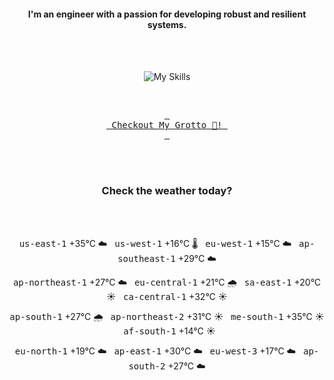 <h4 align="center">I'm an engineer with a passion for developing robust and resilient systems.</h4>

<div align="center">
  <br/><br/>

![My Skills](https://skills.syvixor.com/api/icons?i=loki,prometheus,grafana,amazonwebservices,azure,typescript,golang,docker,kubernetes,argocd,rust)

<br/>

[<kbd> <br> Checkout My Grotto 🍵! <br> </kbd>](https://sathirak.me/)
  
</div>

<br/>
<br/>

<h3 align="center">Check the weather today?</h3>
<!-- start-daily-update -->
<div align="center">
  <!-- Updated on Mon Jul 28 02:04:46 UTC 2025 --><br><br>

  <kbd>us-east-1</kbd> +35°C ☁️ &nbsp; 
  <kbd>us-west-1</kbd> +16°C 🌡️ &nbsp; 
  <kbd>eu-west-1</kbd> +15°C ☁️ &nbsp; 
  <kbd>ap-southeast-1</kbd> +29°C ☁️ <br>

  <kbd>ap-northeast-1</kbd> +27°C ☁️ &nbsp; 
  <kbd>eu-central-1</kbd> +21°C 🌧️ &nbsp; 
  <kbd>sa-east-1</kbd> +20°C ☀️ &nbsp; 
  <kbd>ca-central-1</kbd> +32°C ☀️ <br>

  <kbd>ap-south-1</kbd> +27°C 🌧️ &nbsp; 
  <kbd>ap-northeast-2</kbd> +31°C ☀️ &nbsp; 
  <kbd>me-south-1</kbd> +35°C ☀️ &nbsp; 
  <kbd>af-south-1</kbd> +14°C ☀️ <br>

  <kbd>eu-north-1</kbd> +19°C ☁️ &nbsp; 
  <kbd>ap-east-1</kbd> +30°C ☁️ &nbsp; 
  <kbd>eu-west-3</kbd> +17°C ☁️ &nbsp; 
  <kbd>ap-south-2</kbd> +27°C ☁️
</div>
<!-- end-daily-update -->

